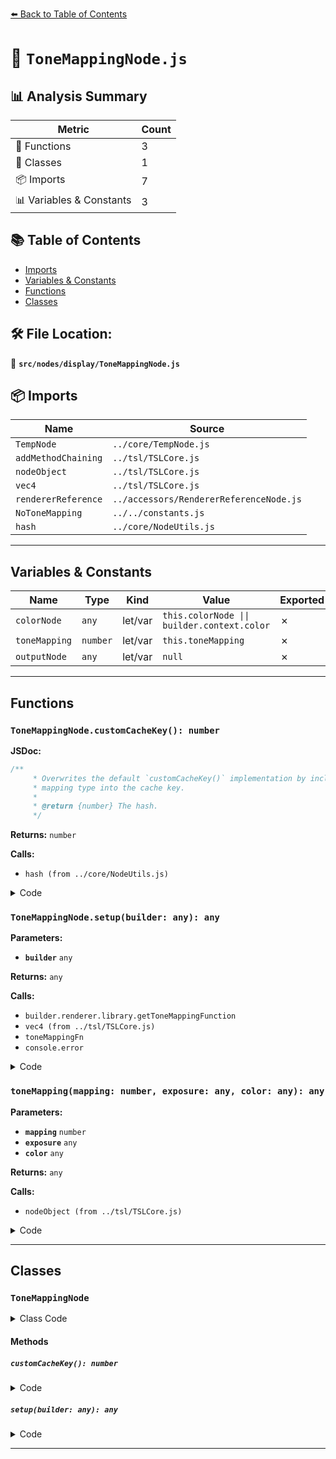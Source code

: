 [⬅️ Back to Table of Contents](../../../index.md)

# 📄 `ToneMappingNode.js`

## 📊 Analysis Summary

| Metric | Count |
|--------|-------|
| 🔧 Functions | 3 |
| 🧱 Classes | 1 |
| 📦 Imports | 7 |
| 📊 Variables & Constants | 3 |

## 📚 Table of Contents

- [Imports](#imports)
- [Variables & Constants](#variables-constants)
- [Functions](#functions)
- [Classes](#classes)

## 🛠️ File Location:
📂 **`src/nodes/display/ToneMappingNode.js`**

## 📦 Imports

| Name | Source |
|------|--------|
| `TempNode` | `../core/TempNode.js` |
| `addMethodChaining` | `../tsl/TSLCore.js` |
| `nodeObject` | `../tsl/TSLCore.js` |
| `vec4` | `../tsl/TSLCore.js` |
| `rendererReference` | `../accessors/RendererReferenceNode.js` |
| `NoToneMapping` | `../../constants.js` |
| `hash` | `../core/NodeUtils.js` |


---

## Variables & Constants

| Name | Type | Kind | Value | Exported |
|------|------|------|-------|----------|
| `colorNode` | `any` | let/var | `this.colorNode \|\| builder.context.color` | ✗ |
| `toneMapping` | `number` | let/var | `this.toneMapping` | ✗ |
| `outputNode` | `any` | let/var | `null` | ✗ |


---

## Functions

### `ToneMappingNode.customCacheKey(): number`

**JSDoc:**
```typescript
/**
	 * Overwrites the default `customCacheKey()` implementation by including the tone
	 * mapping type into the cache key.
	 *
	 * @return {number} The hash.
	 */
```

**Returns:** `number`

**Calls:**

- `hash (from ../core/NodeUtils.js)`

<details><summary>Code</summary>

```typescript
customCacheKey() {

		return hash( this.toneMapping );

	}
```
</details>

### `ToneMappingNode.setup(builder: any): any`

**Parameters:**

- **`builder`** `any`

**Returns:** `any`

**Calls:**

- `builder.renderer.library.getToneMappingFunction`
- `vec4 (from ../tsl/TSLCore.js)`
- `toneMappingFn`
- `console.error`

<details><summary>Code</summary>

```typescript
setup( builder ) {

		const colorNode = this.colorNode || builder.context.color;
		const toneMapping = this.toneMapping;

		if ( toneMapping === NoToneMapping ) return colorNode;

		let outputNode = null;

		const toneMappingFn = builder.renderer.library.getToneMappingFunction( toneMapping );

		if ( toneMappingFn !== null ) {

			outputNode = vec4( toneMappingFn( colorNode.rgb, this.exposureNode ), colorNode.a );

		} else {

			console.error( 'ToneMappingNode: Unsupported Tone Mapping configuration.', toneMapping );

			outputNode = colorNode;

		}

		return outputNode;

	}
```
</details>

### `toneMapping(mapping: number, exposure: any, color: any): any`

**Parameters:**

- **`mapping`** `number`
- **`exposure`** `any`
- **`color`** `any`

**Returns:** `any`

**Calls:**

- `nodeObject (from ../tsl/TSLCore.js)`

<details><summary>Code</summary>

```typescript
( mapping, exposure, color ) => nodeObject( new ToneMappingNode( mapping, nodeObject( exposure ), nodeObject( color ) ) )
```
</details>


---

## Classes

### `ToneMappingNode`

<details><summary>Class Code</summary>

```ts
class ToneMappingNode extends TempNode {

	static get type() {

		return 'ToneMappingNode';

	}

	/**
	 * Constructs a new tone mapping node.
	 *
	 * @param {number} toneMapping - The tone mapping type.
	 * @param {Node} exposureNode - The tone mapping exposure.
	 * @param {Node} [colorNode=null] - The color node to process.
	 */
	constructor( toneMapping, exposureNode = toneMappingExposure, colorNode = null ) {

		super( 'vec3' );

		/**
		 * The tone mapping type.
		 *
		 * @type {number}
		 */
		this.toneMapping = toneMapping;

		/**
		 * The tone mapping exposure.
		 *
		 * @type {Node}
		 * @default null
		 */
		this.exposureNode = exposureNode;

		/**
		 * Represents the color to process.
		 *
		 * @type {?Node}
		 * @default null
		 */
		this.colorNode = colorNode;

	}

	/**
	 * Overwrites the default `customCacheKey()` implementation by including the tone
	 * mapping type into the cache key.
	 *
	 * @return {number} The hash.
	 */
	customCacheKey() {

		return hash( this.toneMapping );

	}

	setup( builder ) {

		const colorNode = this.colorNode || builder.context.color;
		const toneMapping = this.toneMapping;

		if ( toneMapping === NoToneMapping ) return colorNode;

		let outputNode = null;

		const toneMappingFn = builder.renderer.library.getToneMappingFunction( toneMapping );

		if ( toneMappingFn !== null ) {

			outputNode = vec4( toneMappingFn( colorNode.rgb, this.exposureNode ), colorNode.a );

		} else {

			console.error( 'ToneMappingNode: Unsupported Tone Mapping configuration.', toneMapping );

			outputNode = colorNode;

		}

		return outputNode;

	}

}
```
</details>

#### Methods

##### `customCacheKey(): number`

<details><summary>Code</summary>

```ts
customCacheKey() {

		return hash( this.toneMapping );

	}
```
</details>

##### `setup(builder: any): any`

<details><summary>Code</summary>

```ts
setup( builder ) {

		const colorNode = this.colorNode || builder.context.color;
		const toneMapping = this.toneMapping;

		if ( toneMapping === NoToneMapping ) return colorNode;

		let outputNode = null;

		const toneMappingFn = builder.renderer.library.getToneMappingFunction( toneMapping );

		if ( toneMappingFn !== null ) {

			outputNode = vec4( toneMappingFn( colorNode.rgb, this.exposureNode ), colorNode.a );

		} else {

			console.error( 'ToneMappingNode: Unsupported Tone Mapping configuration.', toneMapping );

			outputNode = colorNode;

		}

		return outputNode;

	}
```
</details>


---